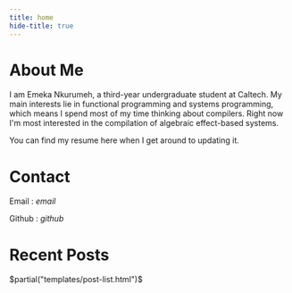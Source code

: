 ```yaml
---
title: home
hide-title: true
---
```


# About Me
I am Emeka Nkurumeh, a third-year undergraduate student at Caltech. My main interests lie in functional programming and systems programming, which means I spend most of my time thinking about compilers. Right now I'm most interested in the compilation of algebraic effect-based systems.

You can find my resume here when I get around to updating it.

# Contact
Email
: $email$

Github
: $github$

<!-- # Publications -->

# Recent Posts
$partial("templates/post-list.html")$
